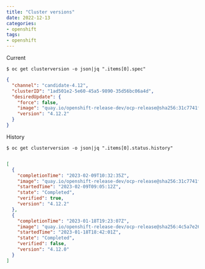 ```yaml
---
title: "Cluster versions"
date: 2022-12-13
categories:
- openshift
tags:
- openshift
---
```


Current

`$ oc get clusterversion -o json|jq ".items[0].spec"`
```json
{
  "channel": "candidate-4.12",
  "clusterID": "1ad501e2-5e60-45a5-9890-35d56bc06a4d",
  "desiredUpdate": {
    "force": false,
    "image": "quay.io/openshift-release-dev/ocp-release@sha256:31c7741fc7bb73ff752ba43f5acf014b8fadd69196fc522241302de918066cb1",
    "version": "4.12.2"
  }
}
```

History

`$ oc get clusterversion -o json|jq ".items[0].status.history"`
```json

[
  {
    "completionTime": "2023-02-09T10:32:35Z",
    "image": "quay.io/openshift-release-dev/ocp-release@sha256:31c7741fc7bb73ff752ba43f5acf014b8fadd69196fc522241302de918066cb1",
    "startedTime": "2023-02-09T09:05:12Z",
    "state": "Completed",
    "verified": true,
    "version": "4.12.2"
  },
  {
    "completionTime": "2023-01-18T19:23:07Z",
    "image": "quay.io/openshift-release-dev/ocp-release@sha256:4c5a7e26d707780be6466ddc9591865beb2e3baa5556432d23e8d57966a2dd18",
    "startedTime": "2023-01-18T18:42:01Z",
    "state": "Completed",
    "verified": false,
    "version": "4.12.0"
  }
]
```